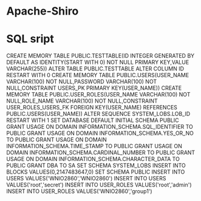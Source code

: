 # Apache-Shiro

# SQL sript
CREATE MEMORY TABLE PUBLIC.TESTTABLE(ID INTEGER GENERATED BY DEFAULT AS IDENTITY(START WITH 0) NOT NULL PRIMARY KEY,VALUE VARCHAR(255))
ALTER TABLE PUBLIC.TESTTABLE ALTER COLUMN ID RESTART WITH 0
CREATE MEMORY TABLE PUBLIC.USERS(USER_NAME VARCHAR(100) NOT NULL,PASSWORD VARCHAR(100) NOT NULL,CONSTRAINT USERS_PK PRIMARY KEY(USER_NAME))
CREATE MEMORY TABLE PUBLIC.USER_ROLES(USER_NAME VARCHAR(100) NOT NULL,ROLE_NAME VARCHAR(100) NOT NULL,CONSTRAINT USER_ROLES_USERS_FK FOREIGN KEY(USER_NAME) REFERENCES PUBLIC.USERS(USER_NAME))
ALTER SEQUENCE SYSTEM_LOBS.LOB_ID RESTART WITH 1
SET DATABASE DEFAULT INITIAL SCHEMA PUBLIC
GRANT USAGE ON DOMAIN INFORMATION_SCHEMA.SQL_IDENTIFIER TO PUBLIC
GRANT USAGE ON DOMAIN INFORMATION_SCHEMA.YES_OR_NO TO PUBLIC
GRANT USAGE ON DOMAIN INFORMATION_SCHEMA.TIME_STAMP TO PUBLIC
GRANT USAGE ON DOMAIN INFORMATION_SCHEMA.CARDINAL_NUMBER TO PUBLIC
GRANT USAGE ON DOMAIN INFORMATION_SCHEMA.CHARACTER_DATA TO PUBLIC
GRANT DBA TO SA
SET SCHEMA SYSTEM_LOBS
INSERT INTO BLOCKS VALUES(0,2147483647,0)
SET SCHEMA PUBLIC
INSERT INTO USERS VALUES('WNIO2860','WNIO2860')
INSERT INTO USERS VALUES('root','secret')
INSERT INTO USER_ROLES VALUES('root','admin')
INSERT INTO USER_ROLES VALUES('WNIO2860','group1')
